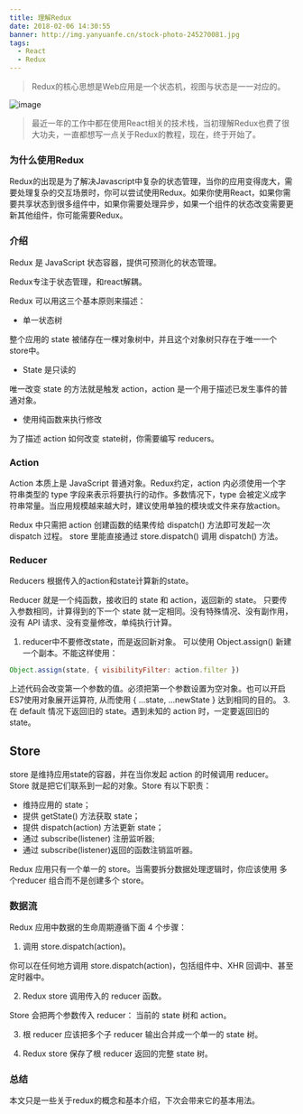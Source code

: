 ```yaml
---
title: 理解Redux
date: 2018-02-06 14:30:55
banner: http://img.yanyuanfe.cn/stock-photo-245270081.jpg
tags:
  - React
  - Redux
---
```


> Redux的核心思想是Web应用是一个状态机，视图与状态是一一对应的。

![image](http://img.yanyuanfe.cn/redux.png)

<!--more-->

> 最近一年的工作中都在使用React相关的技术栈，当初理解Redux也费了很大功夫，一直都想写一点关于Redux的教程，现在，终于开始了。

### 为什么使用Redux

Redux的出现是为了解决Javascript中复杂的状态管理，当你的应用变得庞大，需要处理复杂的交互场景时，你可以尝试使用Redux。如果你使用React，如果你需要共享状态到很多组件中，如果你需要处理异步，如果一个组件的状态改变需要更新其他组件，你可能需要Redux。

### 介绍
Redux 是 JavaScript 状态容器，提供可预测化的状态管理。

Redux专注于状态管理，和react解耦。

Redux 可以用这三个基本原则来描述：

- 单一状态树

整个应用的 state 被储存在一棵对象树中，并且这个对象树只存在于唯一一个store中。

- State 是只读的

唯一改变 state 的方法就是触发 action，action 是一个用于描述已发生事件的普通对象。

- 使用纯函数来执行修改

为了描述 action 如何改变 state树，你需要编写 reducers。

### Action

Action 本质上是 JavaScript 普通对象。Redux约定，action 内必须使用一个字符串类型的 type 字段来表示将要执行的动作。多数情况下，type 会被定义成字符串常量。当应用规模越来越大时，建议使用单独的模块或文件来存放action。

Redux 中只需把 action 创建函数的结果传给 dispatch() 方法即可发起一次 dispatch 过程。
store 里能直接通过 store.dispatch() 调用 dispatch() 方法。

### Reducer

Reducers 根据传入的action和state计算新的state。

Reducer 就是一个纯函数，接收旧的 state 和 action，返回新的 state。
只要传入参数相同，计算得到的下一个 state 就一定相同。没有特殊情况、没有副作用，没有 API 请求、没有变量修改，单纯执行计算。

1. reducer中不要修改state，而是返回新对象。 可以使用 Object.assign() 新建一个副本。不能这样使用：

``` js
Object.assign(state, { visibilityFilter: action.filter })
```
上述代码会改变第一个参数的值。必须把第一个参数设置为空对象。也可以开启ES7使用对象展开运算符, 从而使用 { ...state, ...newState } 达到相同的目的。
3. 在 default 情况下返回旧的 state。遇到未知的 action 时，一定要返回旧的 state。

## Store

store 是维持应用state的容器，并在当你发起 action 的时候调用 reducer。
Store 就是把它们联系到一起的对象。Store 有以下职责：
- 维持应用的 state；
- 提供 getState() 方法获取 state；
- 提供 dispatch(action) 方法更新 state；
- 通过 subscribe(listener) 注册监听器;
- 通过 subscribe(listener)返回的函数注销监听器。

Redux 应用只有一个单一的 store。当需要拆分数据处理逻辑时，你应该使用 多个reducer 组合而不是创建多个 store。

### 数据流

Redux 应用中数据的生命周期遵循下面 4 个步骤：
1. 调用 store.dispatch(action)。

你可以在任何地方调用 store.dispatch(action)，包括组件中、XHR 回调中、甚至定时器中。

2. Redux store 调用传入的 reducer 函数。

Store 会把两个参数传入 reducer： 当前的 state 树和 action。

3. 根 reducer 应该把多个子 reducer 输出合并成一个单一的 state 树。

4. Redux store 保存了根 reducer 返回的完整 state 树。

### 总结

本文只是一些关于redux的概念和基本介绍，下次会带来它的基本用法。